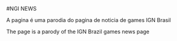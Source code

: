 #NGI NEWS

A pagina é uma parodia do pagina de noticia de games IGN Brasil

The page is a parody of the IGN Brazil games news page
